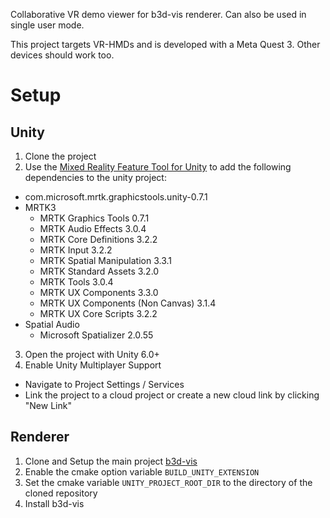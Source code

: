 Collaborative VR demo viewer for b3d-vis renderer. Can also be used in single user mode.

This project targets VR-HMDs and is developed with a Meta Quest 3. Other devices should work too.

# Setup
## Unity
1. Clone the project
2. Use the [Mixed Reality Feature Tool for Unity](https://learn.microsoft.com/de-de/windows/mixed-reality/develop/unity/welcome-to-mr-feature-tool) to add the following dependencies to the unity project:
  - com.microsoft.mrtk.graphicstools.unity-0.7.1
  - MRTK3
    - MRTK Graphics Tools 0.7.1
    - MRTK Audio Effects 3.0.4
    - MRTK Core Definitions 3.2.2
    - MRTK Input 3.2.2
    - MRTK Spatial Manipulation 3.3.1
    - MRTK Standard Assets 3.2.0
    - MRTK Tools 3.0.4
    - MRTK UX Components 3.3.0
    - MRTK UX Components (Non Canvas) 3.1.4
    - MRTK UX Core Scripts 3.2.2
  - Spatial Audio 
    - Microsoft Spatializer 2.0.55
3. Open the project with Unity 6.0+
4. Enable Unity Multiplayer Support
  - Navigate to Project Settings / Services
  - Link the project to a cloud project or create a new cloud link by clicking "New Link"

## Renderer
1. Clone and Setup the main project [b3d-vis](https://github.com/Institute-of-Visual-Computing/b3d-vis)
2. Enable the cmake option variable `BUILD_UNITY_EXTENSION`
3. Set the cmake variable `UNITY_PROJECT_ROOT_DIR` to the directory of the cloned repository
4. Install b3d-vis

